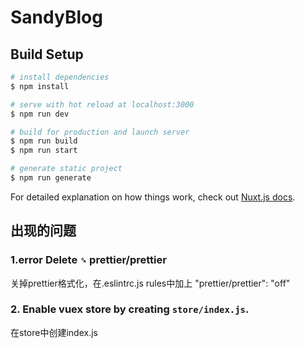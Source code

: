 # SandyBlog

## Build Setup

```bash
# install dependencies
$ npm install

# serve with hot reload at localhost:3000
$ npm run dev

# build for production and launch server
$ npm run build
$ npm run start

# generate static project
$ npm run generate
```

For detailed explanation on how things work, check out [Nuxt.js docs](https://nuxtjs.org).

## 出现的问题
### 1.error  Delete `␍`  prettier/prettier
关掉prettier格式化，在.eslintrc.js rules中加上
"prettier/prettier": "off"
### 2. Enable vuex store by creating `store/index.js`. 
在store中创建index.js